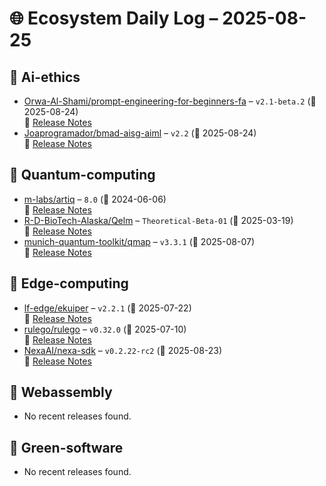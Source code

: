 # 🌐 Ecosystem Daily Log – 2025-08-25

## 🔹 Ai-ethics
- [Orwa-Al-Shami/prompt-engineering-for-beginners-fa](https://github.com/Orwa-Al-Shami/prompt-engineering-for-beginners-fa/releases/tag/v2.1-beta.2) – `v2.1-beta.2` (📅 2025-08-24)  
  🔗 [Release Notes](https://github.com/Orwa-Al-Shami/prompt-engineering-for-beginners-fa/releases/tag/v2.1-beta.2)
- [Joaprogramador/bmad-aisg-aiml](https://github.com/Joaprogramador/bmad-aisg-aiml/releases/tag/v2.2) – `v2.2` (📅 2025-08-24)  
  🔗 [Release Notes](https://github.com/Joaprogramador/bmad-aisg-aiml/releases/tag/v2.2)

## 🔹 Quantum-computing
- [m-labs/artiq](https://github.com/m-labs/artiq/releases/tag/8.0) – `8.0` (📅 2024-06-06)  
  🔗 [Release Notes](https://github.com/m-labs/artiq/releases/tag/8.0)
- [R-D-BioTech-Alaska/Qelm](https://github.com/R-D-BioTech-Alaska/Qelm/releases/tag/Theoretical-Beta-01) – `Theoretical-Beta-01` (📅 2025-03-19)  
  🔗 [Release Notes](https://github.com/R-D-BioTech-Alaska/Qelm/releases/tag/Theoretical-Beta-01)
- [munich-quantum-toolkit/qmap](https://github.com/munich-quantum-toolkit/qmap/releases/tag/v3.3.1) – `v3.3.1` (📅 2025-08-07)  
  🔗 [Release Notes](https://github.com/munich-quantum-toolkit/qmap/releases/tag/v3.3.1)

## 🔹 Edge-computing
- [lf-edge/ekuiper](https://github.com/lf-edge/ekuiper/releases/tag/v2.2.1) – `v2.2.1` (📅 2025-07-22)  
  🔗 [Release Notes](https://github.com/lf-edge/ekuiper/releases/tag/v2.2.1)
- [rulego/rulego](https://github.com/rulego/rulego/releases/tag/v0.32.0) – `v0.32.0` (📅 2025-07-10)  
  🔗 [Release Notes](https://github.com/rulego/rulego/releases/tag/v0.32.0)
- [NexaAI/nexa-sdk](https://github.com/NexaAI/nexa-sdk/releases/tag/v0.2.22-rc2) – `v0.2.22-rc2` (📅 2025-08-23)  
  🔗 [Release Notes](https://github.com/NexaAI/nexa-sdk/releases/tag/v0.2.22-rc2)

## 🔹 Webassembly
- No recent releases found.

## 🔹 Green-software
- No recent releases found.